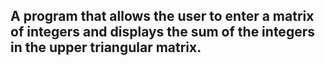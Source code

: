 ## A program that allows the user to enter a matrix of integers and displays the sum of the integers in the upper triangular matrix.
